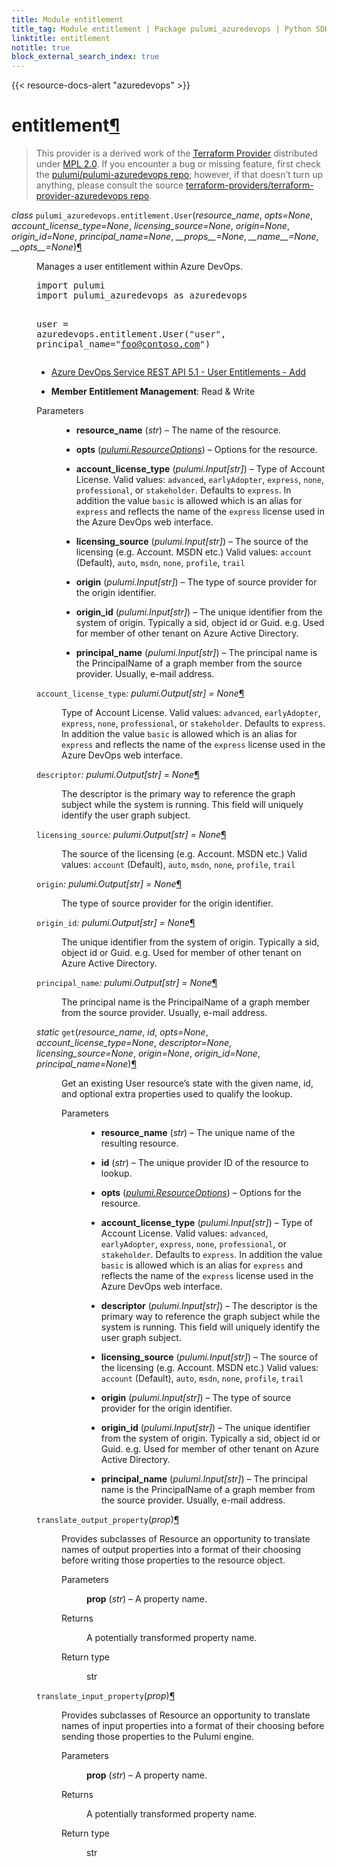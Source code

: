 ```yaml
---
title: Module entitlement
title_tag: Module entitlement | Package pulumi_azuredevops | Python SDK
linktitle: entitlement
notitle: true
block_external_search_index: true
---
```


{{< resource-docs-alert "azuredevops" >}}

<div class="section" id="entitlement">
<h1>entitlement<a class="headerlink" href="#entitlement" title="Permalink to this headline">¶</a></h1>
<blockquote>
<div><p>This provider is a derived work of the <a class="reference external" href="https://github.com/terraform-providers/terraform-provider-azuredevops">Terraform Provider</a> distributed under
<a class="reference external" href="https://www.mozilla.org/en-US/MPL/2.0/">MPL 2.0</a>. If you encounter a bug or missing feature, first check the
<a class="reference external" href="https://github.com/pulumi/pulumi-azuredevops/issues">pulumi/pulumi-azuredevops repo</a>; however, if that doesn’t turn up
anything, please consult the source <a class="reference external" href="https://github.com/terraform-providers/terraform-provider-azuredevops/issues">terraform-providers/terraform-provider-azuredevops repo</a>.</p>
</div></blockquote>
<span class="target" id="module-pulumi_azuredevops.entitlement"></span><dl class="py class">
<dt id="pulumi_azuredevops.entitlement.User">
<em class="property">class </em><code class="sig-prename descclassname">pulumi_azuredevops.entitlement.</code><code class="sig-name descname">User</code><span class="sig-paren">(</span><em class="sig-param"><span class="n">resource_name</span></em>, <em class="sig-param"><span class="n">opts</span><span class="o">=</span><span class="default_value">None</span></em>, <em class="sig-param"><span class="n">account_license_type</span><span class="o">=</span><span class="default_value">None</span></em>, <em class="sig-param"><span class="n">licensing_source</span><span class="o">=</span><span class="default_value">None</span></em>, <em class="sig-param"><span class="n">origin</span><span class="o">=</span><span class="default_value">None</span></em>, <em class="sig-param"><span class="n">origin_id</span><span class="o">=</span><span class="default_value">None</span></em>, <em class="sig-param"><span class="n">principal_name</span><span class="o">=</span><span class="default_value">None</span></em>, <em class="sig-param"><span class="n">__props__</span><span class="o">=</span><span class="default_value">None</span></em>, <em class="sig-param"><span class="n">__name__</span><span class="o">=</span><span class="default_value">None</span></em>, <em class="sig-param"><span class="n">__opts__</span><span class="o">=</span><span class="default_value">None</span></em><span class="sig-paren">)</span><a class="headerlink" href="#pulumi_azuredevops.entitlement.User" title="Permalink to this definition">¶</a></dt>
<dd><p>Manages a user entitlement within Azure DevOps.</p>
<div class="highlight-python notranslate"><div class="highlight"><pre><span></span><span class="kn">import</span> <span class="nn">pulumi</span>
<span class="kn">import</span> <span class="nn">pulumi_azuredevops</span> <span class="k">as</span> <span class="nn">azuredevops</span>

<span class="n">user</span> <span class="o">=</span> <span class="n">azuredevops</span><span class="o">.</span><span class="n">entitlement</span><span class="o">.</span><span class="n">User</span><span class="p">(</span><span class="s2">&quot;user&quot;</span><span class="p">,</span> <span class="n">principal_name</span><span class="o">=</span><span class="s2">&quot;foo@contoso.com&quot;</span><span class="p">)</span>
</pre></div>
</div>
<ul class="simple">
<li><p><a class="reference external" href="https://docs.microsoft.com/en-us/rest/api/azure/devops/memberentitlementmanagement/user%20entitlements/add?view=azure-devops-rest-5.1">Azure DevOps Service REST API 5.1 - User Entitlements - Add</a></p></li>
</ul>
<ul class="simple">
<li><p><strong>Member Entitlement Management</strong>: Read &amp; Write</p></li>
</ul>
<dl class="field-list simple">
<dt class="field-odd">Parameters</dt>
<dd class="field-odd"><ul class="simple">
<li><p><strong>resource_name</strong> (<em>str</em>) – The name of the resource.</p></li>
<li><p><strong>opts</strong> (<a class="reference internal" href="../../pulumi/#pulumi.ResourceOptions" title="pulumi.ResourceOptions"><em>pulumi.ResourceOptions</em></a>) – Options for the resource.</p></li>
<li><p><strong>account_license_type</strong> (<em>pulumi.Input</em><em>[</em><em>str</em><em>]</em>) – Type of Account License. Valid values: <code class="docutils literal notranslate"><span class="pre">advanced</span></code>, <code class="docutils literal notranslate"><span class="pre">earlyAdopter</span></code>, <code class="docutils literal notranslate"><span class="pre">express</span></code>, <code class="docutils literal notranslate"><span class="pre">none</span></code>, <code class="docutils literal notranslate"><span class="pre">professional</span></code>, or <code class="docutils literal notranslate"><span class="pre">stakeholder</span></code>. Defaults to <code class="docutils literal notranslate"><span class="pre">express</span></code>. In addition the value <code class="docutils literal notranslate"><span class="pre">basic</span></code> is allowed which is an alias for <code class="docutils literal notranslate"><span class="pre">express</span></code> and reflects the name of the <code class="docutils literal notranslate"><span class="pre">express</span></code> license used in the Azure DevOps web interface.</p></li>
<li><p><strong>licensing_source</strong> (<em>pulumi.Input</em><em>[</em><em>str</em><em>]</em>) – The source of the licensing (e.g. Account. MSDN etc.) Valid values: <code class="docutils literal notranslate"><span class="pre">account</span></code> (Default), <code class="docutils literal notranslate"><span class="pre">auto</span></code>, <code class="docutils literal notranslate"><span class="pre">msdn</span></code>, <code class="docutils literal notranslate"><span class="pre">none</span></code>, <code class="docutils literal notranslate"><span class="pre">profile</span></code>, <code class="docutils literal notranslate"><span class="pre">trail</span></code></p></li>
<li><p><strong>origin</strong> (<em>pulumi.Input</em><em>[</em><em>str</em><em>]</em>) – The type of source provider for the origin identifier.</p></li>
<li><p><strong>origin_id</strong> (<em>pulumi.Input</em><em>[</em><em>str</em><em>]</em>) – The unique identifier from the system of origin. Typically a sid, object id or Guid. e.g. Used for member of other tenant on Azure Active Directory.</p></li>
<li><p><strong>principal_name</strong> (<em>pulumi.Input</em><em>[</em><em>str</em><em>]</em>) – The principal name is the PrincipalName of a graph member from the source provider. Usually, e-mail address.</p></li>
</ul>
</dd>
</dl>
<dl class="py attribute">
<dt id="pulumi_azuredevops.entitlement.User.account_license_type">
<code class="sig-name descname">account_license_type</code><em class="property">: pulumi.Output[str]</em><em class="property"> = None</em><a class="headerlink" href="#pulumi_azuredevops.entitlement.User.account_license_type" title="Permalink to this definition">¶</a></dt>
<dd><p>Type of Account License. Valid values: <code class="docutils literal notranslate"><span class="pre">advanced</span></code>, <code class="docutils literal notranslate"><span class="pre">earlyAdopter</span></code>, <code class="docutils literal notranslate"><span class="pre">express</span></code>, <code class="docutils literal notranslate"><span class="pre">none</span></code>, <code class="docutils literal notranslate"><span class="pre">professional</span></code>, or <code class="docutils literal notranslate"><span class="pre">stakeholder</span></code>. Defaults to <code class="docutils literal notranslate"><span class="pre">express</span></code>. In addition the value <code class="docutils literal notranslate"><span class="pre">basic</span></code> is allowed which is an alias for <code class="docutils literal notranslate"><span class="pre">express</span></code> and reflects the name of the <code class="docutils literal notranslate"><span class="pre">express</span></code> license used in the Azure DevOps web interface.</p>
</dd></dl>

<dl class="py attribute">
<dt id="pulumi_azuredevops.entitlement.User.descriptor">
<code class="sig-name descname">descriptor</code><em class="property">: pulumi.Output[str]</em><em class="property"> = None</em><a class="headerlink" href="#pulumi_azuredevops.entitlement.User.descriptor" title="Permalink to this definition">¶</a></dt>
<dd><p>The descriptor is the primary way to reference the graph subject while the system is running. This field will uniquely identify the user graph subject.</p>
</dd></dl>

<dl class="py attribute">
<dt id="pulumi_azuredevops.entitlement.User.licensing_source">
<code class="sig-name descname">licensing_source</code><em class="property">: pulumi.Output[str]</em><em class="property"> = None</em><a class="headerlink" href="#pulumi_azuredevops.entitlement.User.licensing_source" title="Permalink to this definition">¶</a></dt>
<dd><p>The source of the licensing (e.g. Account. MSDN etc.) Valid values: <code class="docutils literal notranslate"><span class="pre">account</span></code> (Default), <code class="docutils literal notranslate"><span class="pre">auto</span></code>, <code class="docutils literal notranslate"><span class="pre">msdn</span></code>, <code class="docutils literal notranslate"><span class="pre">none</span></code>, <code class="docutils literal notranslate"><span class="pre">profile</span></code>, <code class="docutils literal notranslate"><span class="pre">trail</span></code></p>
</dd></dl>

<dl class="py attribute">
<dt id="pulumi_azuredevops.entitlement.User.origin">
<code class="sig-name descname">origin</code><em class="property">: pulumi.Output[str]</em><em class="property"> = None</em><a class="headerlink" href="#pulumi_azuredevops.entitlement.User.origin" title="Permalink to this definition">¶</a></dt>
<dd><p>The type of source provider for the origin identifier.</p>
</dd></dl>

<dl class="py attribute">
<dt id="pulumi_azuredevops.entitlement.User.origin_id">
<code class="sig-name descname">origin_id</code><em class="property">: pulumi.Output[str]</em><em class="property"> = None</em><a class="headerlink" href="#pulumi_azuredevops.entitlement.User.origin_id" title="Permalink to this definition">¶</a></dt>
<dd><p>The unique identifier from the system of origin. Typically a sid, object id or Guid. e.g. Used for member of other tenant on Azure Active Directory.</p>
</dd></dl>

<dl class="py attribute">
<dt id="pulumi_azuredevops.entitlement.User.principal_name">
<code class="sig-name descname">principal_name</code><em class="property">: pulumi.Output[str]</em><em class="property"> = None</em><a class="headerlink" href="#pulumi_azuredevops.entitlement.User.principal_name" title="Permalink to this definition">¶</a></dt>
<dd><p>The principal name is the PrincipalName of a graph member from the source provider. Usually, e-mail address.</p>
</dd></dl>

<dl class="py method">
<dt id="pulumi_azuredevops.entitlement.User.get">
<em class="property">static </em><code class="sig-name descname">get</code><span class="sig-paren">(</span><em class="sig-param"><span class="n">resource_name</span></em>, <em class="sig-param"><span class="n">id</span></em>, <em class="sig-param"><span class="n">opts</span><span class="o">=</span><span class="default_value">None</span></em>, <em class="sig-param"><span class="n">account_license_type</span><span class="o">=</span><span class="default_value">None</span></em>, <em class="sig-param"><span class="n">descriptor</span><span class="o">=</span><span class="default_value">None</span></em>, <em class="sig-param"><span class="n">licensing_source</span><span class="o">=</span><span class="default_value">None</span></em>, <em class="sig-param"><span class="n">origin</span><span class="o">=</span><span class="default_value">None</span></em>, <em class="sig-param"><span class="n">origin_id</span><span class="o">=</span><span class="default_value">None</span></em>, <em class="sig-param"><span class="n">principal_name</span><span class="o">=</span><span class="default_value">None</span></em><span class="sig-paren">)</span><a class="headerlink" href="#pulumi_azuredevops.entitlement.User.get" title="Permalink to this definition">¶</a></dt>
<dd><p>Get an existing User resource’s state with the given name, id, and optional extra
properties used to qualify the lookup.</p>
<dl class="field-list simple">
<dt class="field-odd">Parameters</dt>
<dd class="field-odd"><ul class="simple">
<li><p><strong>resource_name</strong> (<em>str</em>) – The unique name of the resulting resource.</p></li>
<li><p><strong>id</strong> (<em>str</em>) – The unique provider ID of the resource to lookup.</p></li>
<li><p><strong>opts</strong> (<a class="reference internal" href="../../pulumi/#pulumi.ResourceOptions" title="pulumi.ResourceOptions"><em>pulumi.ResourceOptions</em></a>) – Options for the resource.</p></li>
<li><p><strong>account_license_type</strong> (<em>pulumi.Input</em><em>[</em><em>str</em><em>]</em>) – Type of Account License. Valid values: <code class="docutils literal notranslate"><span class="pre">advanced</span></code>, <code class="docutils literal notranslate"><span class="pre">earlyAdopter</span></code>, <code class="docutils literal notranslate"><span class="pre">express</span></code>, <code class="docutils literal notranslate"><span class="pre">none</span></code>, <code class="docutils literal notranslate"><span class="pre">professional</span></code>, or <code class="docutils literal notranslate"><span class="pre">stakeholder</span></code>. Defaults to <code class="docutils literal notranslate"><span class="pre">express</span></code>. In addition the value <code class="docutils literal notranslate"><span class="pre">basic</span></code> is allowed which is an alias for <code class="docutils literal notranslate"><span class="pre">express</span></code> and reflects the name of the <code class="docutils literal notranslate"><span class="pre">express</span></code> license used in the Azure DevOps web interface.</p></li>
<li><p><strong>descriptor</strong> (<em>pulumi.Input</em><em>[</em><em>str</em><em>]</em>) – The descriptor is the primary way to reference the graph subject while the system is running. This field will uniquely identify the user graph subject.</p></li>
<li><p><strong>licensing_source</strong> (<em>pulumi.Input</em><em>[</em><em>str</em><em>]</em>) – The source of the licensing (e.g. Account. MSDN etc.) Valid values: <code class="docutils literal notranslate"><span class="pre">account</span></code> (Default), <code class="docutils literal notranslate"><span class="pre">auto</span></code>, <code class="docutils literal notranslate"><span class="pre">msdn</span></code>, <code class="docutils literal notranslate"><span class="pre">none</span></code>, <code class="docutils literal notranslate"><span class="pre">profile</span></code>, <code class="docutils literal notranslate"><span class="pre">trail</span></code></p></li>
<li><p><strong>origin</strong> (<em>pulumi.Input</em><em>[</em><em>str</em><em>]</em>) – The type of source provider for the origin identifier.</p></li>
<li><p><strong>origin_id</strong> (<em>pulumi.Input</em><em>[</em><em>str</em><em>]</em>) – The unique identifier from the system of origin. Typically a sid, object id or Guid. e.g. Used for member of other tenant on Azure Active Directory.</p></li>
<li><p><strong>principal_name</strong> (<em>pulumi.Input</em><em>[</em><em>str</em><em>]</em>) – The principal name is the PrincipalName of a graph member from the source provider. Usually, e-mail address.</p></li>
</ul>
</dd>
</dl>
</dd></dl>

<dl class="py method">
<dt id="pulumi_azuredevops.entitlement.User.translate_output_property">
<code class="sig-name descname">translate_output_property</code><span class="sig-paren">(</span><em class="sig-param"><span class="n">prop</span></em><span class="sig-paren">)</span><a class="headerlink" href="#pulumi_azuredevops.entitlement.User.translate_output_property" title="Permalink to this definition">¶</a></dt>
<dd><p>Provides subclasses of Resource an opportunity to translate names of output properties
into a format of their choosing before writing those properties to the resource object.</p>
<dl class="field-list simple">
<dt class="field-odd">Parameters</dt>
<dd class="field-odd"><p><strong>prop</strong> (<em>str</em>) – A property name.</p>
</dd>
<dt class="field-even">Returns</dt>
<dd class="field-even"><p>A potentially transformed property name.</p>
</dd>
<dt class="field-odd">Return type</dt>
<dd class="field-odd"><p>str</p>
</dd>
</dl>
</dd></dl>

<dl class="py method">
<dt id="pulumi_azuredevops.entitlement.User.translate_input_property">
<code class="sig-name descname">translate_input_property</code><span class="sig-paren">(</span><em class="sig-param"><span class="n">prop</span></em><span class="sig-paren">)</span><a class="headerlink" href="#pulumi_azuredevops.entitlement.User.translate_input_property" title="Permalink to this definition">¶</a></dt>
<dd><p>Provides subclasses of Resource an opportunity to translate names of input properties into
a format of their choosing before sending those properties to the Pulumi engine.</p>
<dl class="field-list simple">
<dt class="field-odd">Parameters</dt>
<dd class="field-odd"><p><strong>prop</strong> (<em>str</em>) – A property name.</p>
</dd>
<dt class="field-even">Returns</dt>
<dd class="field-even"><p>A potentially transformed property name.</p>
</dd>
<dt class="field-odd">Return type</dt>
<dd class="field-odd"><p>str</p>
</dd>
</dl>
</dd></dl>

</dd></dl>

</div>
